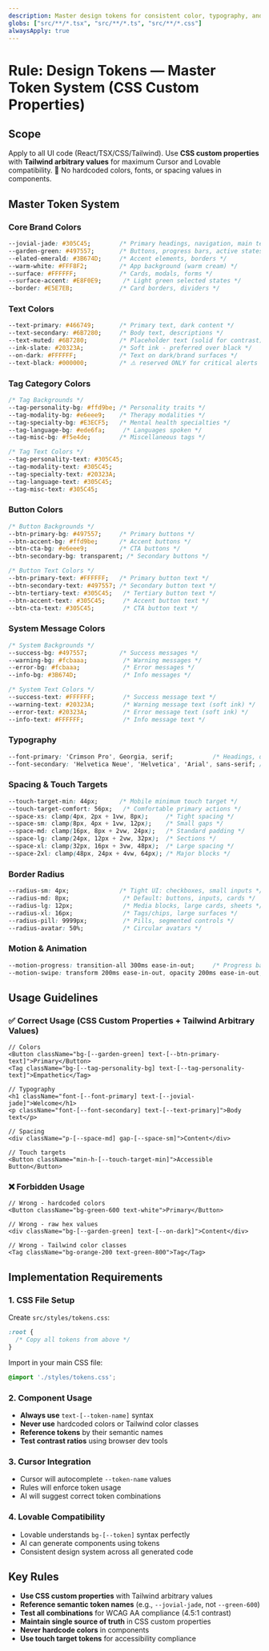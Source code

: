 ```yaml
---
description: Master design tokens for consistent color, typography, and spacing across all components
globs: ["src/**/*.tsx", "src/**/*.ts", "src/**/*.css"]
alwaysApply: true
---
```


# Rule: Design Tokens — Master Token System (CSS Custom Properties)

## Scope
Apply to all UI code (React/TSX/CSS/Tailwind). Use **CSS custom properties** with **Tailwind arbitrary values** for maximum Cursor and Lovable compatibility.
🚫 No hardcoded colors, fonts, or spacing values in components.

## Master Token System

### Core Brand Colors
```css
--jovial-jade: #305C45;        /* Primary headings, navigation, main text */
--garden-green: #497557;       /* Buttons, progress bars, active states */
--elated-emerald: #3B674D;     /* Accent elements, borders */
--warm-white: #FFF8F2;         /* App background (warm cream) */
--surface: #FFFFFF;            /* Cards, modals, forms */
--surface-accent: #E8F0E9;      /* Light green selected states */
--border: #E5E7EB;             /* Card borders, dividers */
```

### Text Colors
```css
--text-primary: #466749;       /* Primary text, dark content */
--text-secondary: #6B7280;     /* Body text, descriptions */
--text-muted: #6B7280;         /* Placeholder text (solid for contrast) */
--ink-slate: #20323A;          /* Soft ink - preferred over black */
--on-dark: #FFFFFF;            /* Text on dark/brand surfaces */
--text-black: #000000;         /* ⚠️ reserved ONLY for critical alerts */
```

### Tag Category Colors
```css
/* Tag Backgrounds */
--tag-personality-bg: #ffd9be; /* Personality traits */
--tag-modality-bg: #e6eee9;    /* Therapy modalities */
--tag-specialty-bg: #E3ECF5;   /* Mental health specialties */
--tag-language-bg: #ede6fa;     /* Languages spoken */
--tag-misc-bg: #f5e4de;        /* Miscellaneous tags */

/* Tag Text Colors */
--tag-personality-text: #305C45;
--tag-modality-text: #305C45;
--tag-specialty-text: #20323A;
--tag-language-text: #305C45;
--tag-misc-text: #305C45;
```

### Button Colors
```css
/* Button Backgrounds */
--btn-primary-bg: #497557;     /* Primary buttons */
--btn-accent-bg: #ffd9be;      /* Accent buttons */
--btn-cta-bg: #e6eee9;         /* CTA buttons */
--btn-secondary-bg: transparent; /* Secondary buttons */

/* Button Text Colors */
--btn-primary-text: #FFFFFF;   /* Primary button text */
--btn-secondary-text: #497557; /* Secondary button text */
--btn-tertiary-text: #305C45;   /* Tertiary button text */
--btn-accent-text: #305C45;     /* Accent button text */
--btn-cta-text: #305C45;        /* CTA button text */
```

### System Message Colors
```css
/* System Backgrounds */
--success-bg: #497557;         /* Success messages */
--warning-bg: #fcbaaa;          /* Warning messages */
--error-bg: #fcbaaa;            /* Error messages */
--info-bg: #3B674D;             /* Info messages */

/* System Text Colors */
--success-text: #FFFFFF;        /* Success message text */
--warning-text: #20323A;        /* Warning message text (soft ink) */
--error-text: #20323A;          /* Error message text (soft ink) */
--info-text: #FFFFFF;           /* Info message text */
```

### Typography
```css
--font-primary: 'Crimson Pro', Georgia, serif;           /* Headings, quotes, names */
--font-secondary: 'Helvetica Neue', 'Helvetica', 'Arial', sans-serif; /* Body/UI */
```

### Spacing & Touch Targets
```css
--touch-target-min: 44px;      /* Mobile minimum touch target */
--touch-target-comfort: 56px;   /* Comfortable primary actions */
--space-xs: clamp(4px, 2px + 1vw, 8px);     /* Tight spacing */
--space-sm: clamp(8px, 4px + 1vw, 12px);    /* Small gaps */
--space-md: clamp(16px, 8px + 2vw, 24px);   /* Standard padding */
--space-lg: clamp(24px, 12px + 2vw, 32px);  /* Sections */
--space-xl: clamp(32px, 16px + 3vw, 48px);  /* Large spacing */
--space-2xl: clamp(48px, 24px + 4vw, 64px); /* Major blocks */
```

### Border Radius
```css
--radius-sm: 4px;              /* Tight UI: checkboxes, small inputs */
--radius-md: 8px;               /* Default: buttons, inputs, cards */
--radius-lg: 12px;              /* Media blocks, large cards, sheets */
--radius-xl: 16px;              /* Tags/chips, large surfaces */
--radius-pill: 9999px;          /* Pills, segmented controls */
--radius-avatar: 50%;           /* Circular avatars */
```

### Motion & Animation
```css
--motion-progress: transition-all 300ms ease-in-out;     /* Progress bar transitions */
--motion-swipe: transform 200ms ease-in-out, opacity 200ms ease-in-out; /* Swipe interactions */
```

## Usage Guidelines

### ✅ Correct Usage (CSS Custom Properties + Tailwind Arbitrary Values)
```tsx
// Colors
<Button className="bg-[--garden-green] text-[--btn-primary-text]">Primary</Button>
<Tag className="bg-[--tag-personality-bg] text-[--tag-personality-text]">Empathetic</Tag>

// Typography
<h1 className="font-[--font-primary] text-[--jovial-jade]">Welcome</h1>
<p className="font-[--font-secondary] text-[--text-primary]">Body text</p>

// Spacing
<div className="p-[--space-md] gap-[--space-sm]">Content</div>

// Touch targets
<Button className="min-h-[--touch-target-min]">Accessible Button</Button>
```

### ❌ Forbidden Usage
```tsx
// Wrong - hardcoded colors
<Button className="bg-green-600 text-white">Primary</Button>

// Wrong - raw hex values
<div className="bg-[--garden-green] text-[--on-dark]">Content</div>

// Wrong - Tailwind color classes
<Tag className="bg-orange-200 text-green-800">Tag</Tag>
```

## Implementation Requirements

### 1. CSS File Setup
Create `src/styles/tokens.css`:
```css
:root {
  /* Copy all tokens from above */
}
```

Import in your main CSS file:
```css
@import './styles/tokens.css';
```

### 2. Component Usage
- **Always use** `text-[--token-name]` syntax
- **Never use** hardcoded colors or Tailwind color classes
- **Reference tokens** by their semantic names
- **Test contrast ratios** using browser dev tools

### 3. Cursor Integration
- Cursor will autocomplete `--token-name` values
- Rules will enforce token usage
- AI will suggest correct token combinations

### 4. Lovable Compatibility
- Lovable understands `bg-[--token]` syntax perfectly
- AI can generate components using tokens
- Consistent design system across all generated code

## Key Rules
- **Use CSS custom properties** with Tailwind arbitrary values
- **Reference semantic token names** (e.g., `--jovial-jade`, not `--green-600`)
- **Test all combinations** for WCAG AA compliance (4.5:1 contrast)
- **Maintain single source of truth** in CSS custom properties
- **Never hardcode colors** in components
- **Use touch target tokens** for accessibility compliance